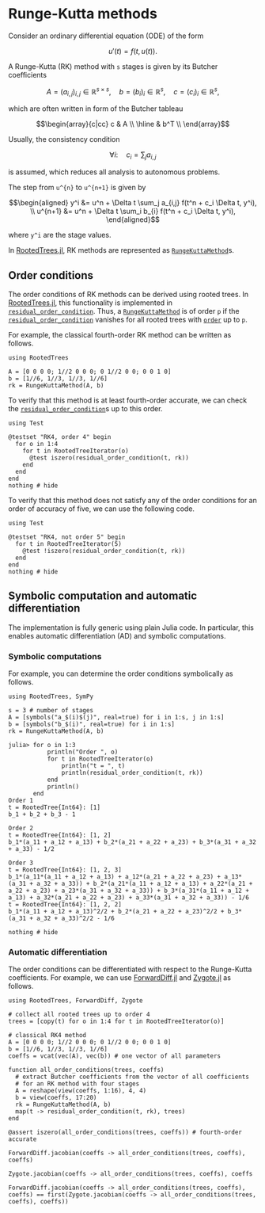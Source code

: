 # Runge-Kutta methods

Consider an ordinary differential equation (ODE) of the form
```math
u'(t) = f(t, u(t)).
```

A Runge-Kutta (RK) method with ``s`` stages is given by its
Butcher coefficients
```math
A = (a_{i,j})_{i,j} \in \mathbb{R}^{s \times s}, \quad
b = (b_i)_i \in \mathbb{R}^{s}, \quad
c = (c_i)_i \in \mathbb{R}^{s},
```
which are often written in form of the Butcher tableau
```math
\begin{array}{c|cc}
  c & A \\
  \hline
  & b^T \\
\end{array}
```
Usually, the consistency condition
```math
\forall i\colon \quad c_i = \sum_j a_{i,j}
```
is assumed, which reduces all analysis to autonomous problems.

The step from ``u^{n}`` to ``u^{n+1}`` is given by
```math
\begin{aligned}
  y^i &= u^n + \Delta t \sum_j a_{i,j} f(t^n + c_i \Delta t, y^i), \\
  u^{n+1} &= u^n + \Delta t \sum_i b_{i} f(t^n + c_i \Delta t, y^i),
\end{aligned}
```
where ``y^i`` are the stage values.

In [RootedTrees.jl](https://github.com/SciML/RootedTrees.jl),
RK methods are represented as
[`RungeKuttaMethod`](@ref)s.


## Order conditions

The order conditions of RK methods can be derived using rooted trees.
In [RootedTrees.jl](https://github.com/SciML/RootedTrees.jl), this
functionality is implemented in [`residual_order_condition`](@ref).
Thus, a [`RungeKuttaMethod`](@ref) is of order ``p`` if the
[`residual_order_condition`](@ref) vanishes for all rooted trees
with [`order`](@ref) up to ``p``.

For example, the classical fourth-order RK method can be
written as follows.

```@example RK4
using RootedTrees

A = [0 0 0 0; 1//2 0 0 0; 0 1//2 0 0; 0 0 1 0]
b = [1//6, 1//3, 1//3, 1//6]
rk = RungeKuttaMethod(A, b)
```

To verify that this method is at least fourth-order accurate, we can
check the [`residual_order_condition`](@ref)s up to this order.

```@example RK4
using Test

@testset "RK4, order 4" begin
  for o in 1:4
    for t in RootedTreeIterator(o)
      @test iszero(residual_order_condition(t, rk))
    end
  end
end
nothing # hide
```

To verify that this method does not satisfy any of the order conditions
for an order of accuracy of five, we can use the following code.

```@example RK4
using Test

@testset "RK4, not order 5" begin
  for t in RootedTreeIterator(5)
    @test !iszero(residual_order_condition(t, rk))
  end
end
nothing # hide
```


## Symbolic computation and automatic differentiation

The implementation is fully generic using plain Julia code. In particular,
this enables automatic differentiation (AD) and symbolic computations.

### Symbolic computations

For example, you can determine the order conditions symbolically as follows.
```@example
using RootedTrees, SymPy

s = 3 # number of stages
A = [symbols("a_$(i)$(j)", real=true) for i in 1:s, j in 1:s]
b = [symbols("b_$(i)", real=true) for i in 1:s]
rk = RungeKuttaMethod(A, b)

julia> for o in 1:3
           println("Order ", o)
           for t in RootedTreeIterator(o)
               println("t = ", t)
               println(residual_order_condition(t, rk))
           end
           println()
       end
Order 1
t = RootedTree{Int64}: [1]
b_1 + b_2 + b_3 - 1

Order 2
t = RootedTree{Int64}: [1, 2]
b_1*(a_11 + a_12 + a_13) + b_2*(a_21 + a_22 + a_23) + b_3*(a_31 + a_32 + a_33) - 1/2

Order 3
t = RootedTree{Int64}: [1, 2, 3]
b_1*(a_11*(a_11 + a_12 + a_13) + a_12*(a_21 + a_22 + a_23) + a_13*(a_31 + a_32 + a_33)) + b_2*(a_21*(a_11 + a_12 + a_13) + a_22*(a_21 + a_22 + a_23) + a_23*(a_31 + a_32 + a_33)) + b_3*(a_31*(a_11 + a_12 + a_13) + a_32*(a_21 + a_22 + a_23) + a_33*(a_31 + a_32 + a_33)) - 1/6
t = RootedTree{Int64}: [1, 2, 2]
b_1*(a_11 + a_12 + a_13)^2/2 + b_2*(a_21 + a_22 + a_23)^2/2 + b_3*(a_31 + a_32 + a_33)^2/2 - 1/6

nothing # hide
```

### Automatic differentiation

The order conditions can be differentiated with respect to the Runge-Kutta
coefficients. For example, we can use
[ForwardDiff.jl](https://github.com/JuliaDiff/ForwardDiff.jl) and
[Zygote.jl](https://github.com/FluxML/Zygote.jl)
as follows.

```@example AD-Jacobian
using RootedTrees, ForwardDiff, Zygote

# collect all rooted trees up to order 4
trees = [copy(t) for o in 1:4 for t in RootedTreeIterator(o)]

# classical RK4 method
A = [0 0 0 0; 1//2 0 0 0; 0 1//2 0 0; 0 0 1 0]
b = [1//6, 1//3, 1//3, 1//6]
coeffs = vcat(vec(A), vec(b)) # one vector of all parameters

function all_order_conditions(trees, coeffs)
  # extract Butcher coefficients from the vector of all coefficients
  # for an RK method with four stages
  A = reshape(view(coeffs, 1:16), 4, 4)
  b = view(coeffs, 17:20)
  rk = RungeKuttaMethod(A, b)
  map(t -> residual_order_condition(t, rk), trees)
end

@assert iszero(all_order_conditions(trees, coeffs)) # fourth-order accurate

ForwardDiff.jacobian(coeffs -> all_order_conditions(trees, coeffs), coeffs)
```

```@example AD-Jacobian
Zygote.jacobian(coeffs -> all_order_conditions(trees, coeffs), coeffs
```

```@example AD-Jacobian
ForwardDiff.jacobian(coeffs -> all_order_conditions(trees, coeffs), coeffs) == first(Zygote.jacobian(coeffs -> all_order_conditions(trees, coeffs), coeffs))
```
